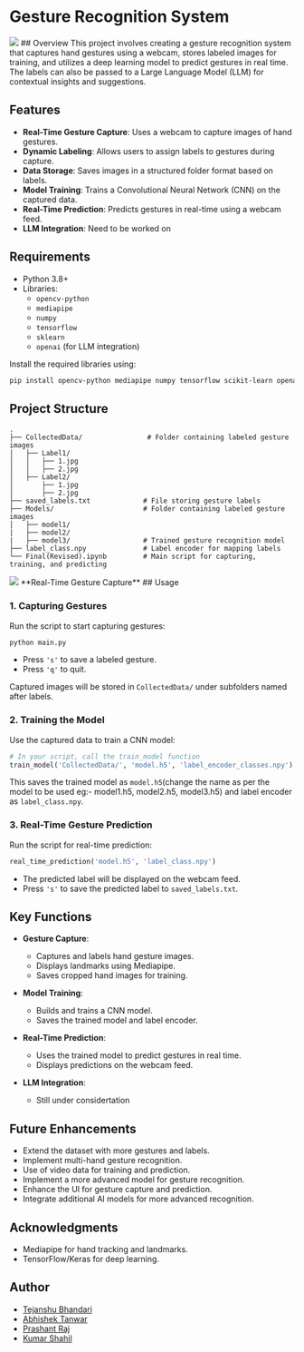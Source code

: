 # Gesture Recognition System
<img src="https://github.com/TLxGHOST/Sign_language_detection/blob/main/giphy.gif">
## Overview
This project involves creating a gesture recognition system that captures hand gestures using a webcam, stores labeled images for training, and utilizes a deep learning model to predict gestures in real time. The labels can also be passed to a Large Language Model (LLM) for contextual insights and suggestions.

## Features
- **Real-Time Gesture Capture**: Uses a webcam to capture images of hand gestures.
- **Dynamic Labeling**: Allows users to assign labels to gestures during capture.
- **Data Storage**: Saves images in a structured folder format based on labels.
- **Model Training**: Trains a Convolutional Neural Network (CNN) on the captured data.
- **Real-Time Prediction**: Predicts gestures in real-time using a webcam feed.
- **LLM Integration**: Need to be worked on

## Requirements
- Python 3.8+
- Libraries:
  - `opencv-python`
  - `mediapipe`
  - `numpy`
  - `tensorflow`
  - `sklearn`
  - `openai` (for LLM integration)

Install the required libraries using:
```bash
pip install opencv-python mediapipe numpy tensorflow scikit-learn openai
```

## Project Structure
```
.
├── CollectedData/                # Folder containing labeled gesture images
│   ├── Label1/
│   │   ├── 1.jpg
│   │   ├── 2.jpg
│   ├── Label2/
│       ├── 1.jpg
│       ├── 2.jpg
├── saved_labels.txt             # File storing gesture labels
├── Models/                      # Folder containing labeled gesture images
│   ├── model1/
|   ├── model2/
|   ├── model3/                  # Trained gesture recognition model
├── label_class.npy              # Label encoder for mapping labels
└── Final(Revised).ipynb         # Main script for capturing, training, and predicting
```
<img src="https://github.com/TLxGHOST/Sign_language_detection/blob/main/Collected DATA.png">
**Real-Time Gesture Capture**
## Usage

### 1. Capturing Gestures
Run the script to start capturing gestures:
```bash
python main.py
```
- Press `'s'` to save a labeled gesture.
- Press `'q'` to quit.

Captured images will be stored in `CollectedData/` under subfolders named after labels.

### 2. Training the Model
Use the captured data to train a CNN model:
```python
# In your script, call the train_model function
train_model('CollectedData/', 'model.h5', 'label_encoder_classes.npy')
```
This saves the trained model as `model.h5`(change the name as per the model to be used eg:- model1.h5, model2.h5, model3.h5) and label encoder as `label_class.npy`.

### 3. Real-Time Gesture Prediction
Run the script for real-time prediction:
```python
real_time_prediction('model.h5', 'label_class.npy')
```
- The predicted label will be displayed on the webcam feed.
- Press `'s'` to save the predicted label to `saved_labels.txt`.

## Key Functions
- **Gesture Capture**:
  - Captures and labels hand gesture images.
  - Displays landmarks using Mediapipe.
  - Saves cropped hand images for training.

- **Model Training**:
  - Builds and trains a CNN model.
  - Saves the trained model and label encoder.

- **Real-Time Prediction**:
  - Uses the trained model to predict gestures in real time.
  - Displays predictions on the webcam feed.

- **LLM Integration**:
  - Still under considertation

## Future Enhancements
- Extend the dataset with more gestures and labels.
- Implement multi-hand gesture recognition.
- Use of video data for training and prediction.
- Implement a more advanced model for gesture recognition.
- Enhance the UI for gesture capture and prediction.
- Integrate additional AI models for more advanced recognition.


## Acknowledgments
- Mediapipe for hand tracking and landmarks.
- TensorFlow/Keras for deep learning.

## Author
- [Tejanshu Bhandari](https://github.com/TLxGHOST)
- [Abhishek Tanwar](https://github.com/ABHITANWAR26)
- [Prashant Raj ](https://github.com/prashantraj1X1)
- [Kumar Shahil](https://github.com/hithisthat)

